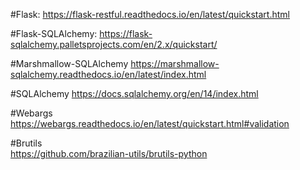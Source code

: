 #Flask: 
    <https://flask-restful.readthedocs.io/en/latest/quickstart.html>

#Flask-SQLAlchemy:
    <https://flask-sqlalchemy.palletsprojects.com/en/2.x/quickstart/>

#Marshmallow-SQLAlchemy
    https://marshmallow-sqlalchemy.readthedocs.io/en/latest/index.html

#SQLAlchemy
    <https://docs.sqlalchemy.org/en/14/index.html>

#Webargs
    https://webargs.readthedocs.io/en/latest/quickstart.html#validation    
    
#Brutils    
    <https://github.com/brazilian-utils/brutils-python>